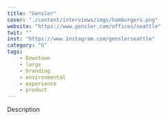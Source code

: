 ```yaml
---
title: "Gensler"
cover: "./content/interviews/imgs/hamburgers.png"
website: "https://www.gensler.com/offices/seattle"
twit: ""
inst: "https://www.instagram.com/genslerseattle"
category: "G"
tags:
    - Downtown
    - large
    - branding
    - environmental
    - experience
    - product
---
```


Description
